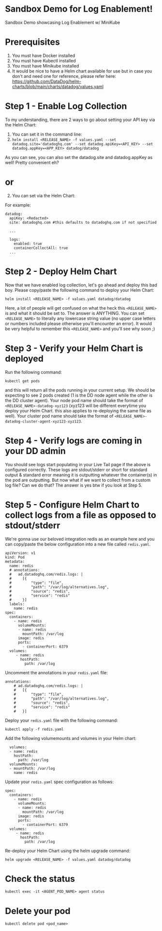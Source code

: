 # Sandbox Demo for Log Enablement!
Sandbox Demo showcasing Log Enablement w/ MiniKube

# Prerequisites
1. You must have Docker installed
2. You must have Kubectl installed
3. You must have Minikube installed 
4. It would be nice to have a Helm chart available for use but in case you don't and need one for reference, please refer here: https://github.com/DataDog/helm-charts/blob/main/charts/datadog/values.yaml 


# Step 1 - Enable Log Collection
To my understanding, there are 2 ways to go about setting your API key via the Helm Chart: 
1) You can set it in the command line: 
2) ```helm install <RELEASE_NAME> -f values.yaml --set datadog.site='datadoghq.com' --set datadog.apiKey=<API_KEY> --set datadog.appKey=<APP_KEY> datadog/datadog```

As you can see, you can also set the datadog.site and datadog.appKey as well! Pretty convenient eh?


# or

2) You can set via the Helm Chart:

For example:
``` 
datadog:
  apiKey: <Redacted>
  site: datadoghq.com #this defaults to datadoghq.com if not specified
  
  ...
  
  logs:
    enabled: true
    containerCollectAll: true
  ...
```

# Step 2 - Deploy Helm Chart
Now that we have enabled log collection, let's go ahead and deploy this bad boy. Please copy/paste the following command to deploy your Helm Chart:

```
helm install <RELEASE_NAME> -f values.yaml datadog/datadog
```
Here, a lot of people will get confused on what the heck this ```<RELEASE_NAME>``` is and what it should be set to. The answer is ANYTHING. You can set ```<RELEASE_NAME>``` to literally any lowercase string value (no upper case letters or numbers included please otherwise you'll encounter an error). It would be very helpful to remember this ```<RELEASE_NAME>``` and you'll see why soon ;)

# Step 3 - Verify your Helm Chart is deployed
Run the following command:
```
kubectl get pods
```
and this will return all the pods running in your current setup. We should be expecting to see 2 pods created (1 is the DD node agent while the other is the DD cluster agent). Your node pod name should take the format of ```<RELEASE_NAME>-datadog-xyz123``` (xyz123 will be different everytime you deploy your Helm Chart. this also applies to re-deploying the same file as well). Your cluster pod name should take the format of ```<RELEASE_NAME>-datadog-cluster-agent-xyz123-xyz123```.

# Step 4 - Verify logs are coming in your DD admin
You should see logs start populating in your Live Tail page if the above is configured correctly.
These logs are stdout/stderr or short for standard output & standard error meaning it is outputting whatever the container(s) in the pod are outputting. But now what if we want to collect from a custom log file? Can we do that? The answer is yes btw if you look at Step 5.

# Step 5 - Configure Helm Chart to collect logs from a file as opposed to stdout/stderr
We're gonna use our beloved integration redis as an example here and you can copy/paste the below configuration into a new file called ```redis.yaml```. 
```
apiVersion: v1
kind: Pod
metadata:
  name: redis   
  # annotations:
  #   ad.datadoghq.com/redis.logs: |
  #     [{
  #         "type": "file",
  #         "path": "/var/log/alternatives.log",
  #         "source": "redis",
  #         "service": "redis"
  #     }]    
  labels:
    name: redis
spec:
  containers:
    - name: redis
      volumeMounts:
      - name: redis
        mountPath: /var/log
      image: redis
      ports:
        - containerPort: 6379
  volumes:
     - name: redis
       hostPath:
         path: /var/log
 ```
 
Uncomment the annotations in your ```redis.yaml``` file:
```
annotations:
    # ad.datadoghq.com/redis.logs: |
    #   [{
    #       "type": "file",
    #       "path": "/var/log/alternatives.log",
    #       "source": "redis",
    #       "service": "redis"
    #   }]    
```

Deploy your ```redis.yaml``` file with the following command:
```
kubectl apply -f redis.yaml
```

Add the following volumemounts and volumes in your Helm chart:
```
  volumes:
  - name: redis
    hostPath:
      path: /var/log
  volumeMounts:
  - mountPath: /var/log
    name: redis
```

Update your ```redis.yaml``` spec configuration as follows:
```
spec:
  containers:
    - name: redis
      volumeMounts:
      - name: redis
        mountPath: /var/log
      image: redis
      ports:
        - containerPort: 6379
  volumes:
     - name: redis
       hostPath:
         path: /var/log
```
Re-deploy your Helm Chart using the helm upgrade command:
```
helm upgrade <RELEASE_NAME> -f values.yaml datadog/datadog
```

# Check the status
```
kubectl exec -it <AGENT_POD_NAME> agent status
```
# Delete your pod
```
kubectl delete pod <pod_name>
```
